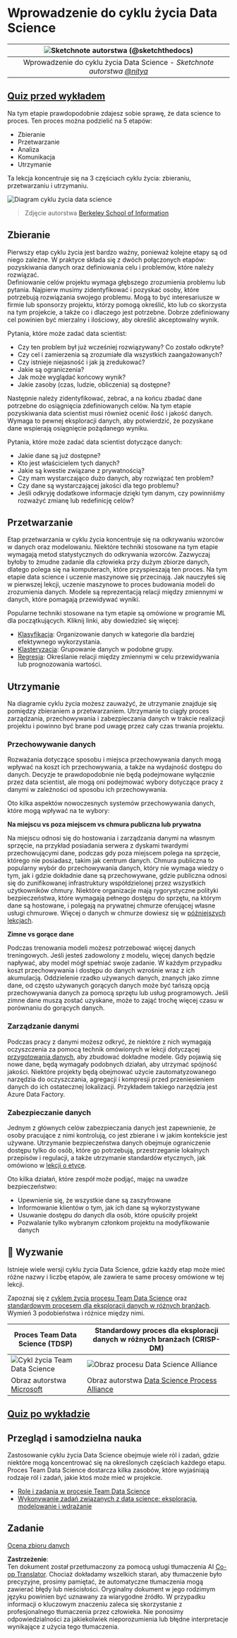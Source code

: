<!--
CO_OP_TRANSLATOR_METADATA:
{
  "original_hash": "c368f8f2506fe56bca0f7be05c4eb71d",
  "translation_date": "2025-08-24T22:16:03+00:00",
  "source_file": "4-Data-Science-Lifecycle/14-Introduction/README.md",
  "language_code": "pl"
}
-->
# Wprowadzenie do cyklu życia Data Science

|![ Sketchnote autorstwa [(@sketchthedocs)](https://sketchthedocs.dev) ](../../sketchnotes/14-DataScience-Lifecycle.png)|
|:---:|
| Wprowadzenie do cyklu życia Data Science - _Sketchnote autorstwa [@nitya](https://twitter.com/nitya)_ |

## [Quiz przed wykładem](https://red-water-0103e7a0f.azurestaticapps.net/quiz/26)

Na tym etapie prawdopodobnie zdajesz sobie sprawę, że data science to proces. Ten proces można podzielić na 5 etapów:

- Zbieranie
- Przetwarzanie
- Analiza
- Komunikacja
- Utrzymanie

Ta lekcja koncentruje się na 3 częściach cyklu życia: zbieraniu, przetwarzaniu i utrzymaniu.

![Diagram cyklu życia data science](../../../../translated_images/data-science-lifecycle.a1e362637503c4fb0cd5e859d7552edcdb4aa629a279727008baa121f2d33f32.pl.jpg)  
> Zdjęcie autorstwa [Berkeley School of Information](https://ischoolonline.berkeley.edu/data-science/what-is-data-science/)

## Zbieranie

Pierwszy etap cyklu życia jest bardzo ważny, ponieważ kolejne etapy są od niego zależne. W praktyce składa się z dwóch połączonych etapów: pozyskiwania danych oraz definiowania celu i problemów, które należy rozwiązać.  
Definiowanie celów projektu wymaga głębszego zrozumienia problemu lub pytania. Najpierw musimy zidentyfikować i pozyskać osoby, które potrzebują rozwiązania swojego problemu. Mogą to być interesariusze w firmie lub sponsorzy projektu, którzy pomogą określić, kto lub co skorzysta na tym projekcie, a także co i dlaczego jest potrzebne. Dobrze zdefiniowany cel powinien być mierzalny i ilościowy, aby określić akceptowalny wynik.

Pytania, które może zadać data scientist:
- Czy ten problem był już wcześniej rozwiązywany? Co zostało odkryte?
- Czy cel i zamierzenia są zrozumiałe dla wszystkich zaangażowanych?
- Czy istnieje niejasność i jak ją zredukować?
- Jakie są ograniczenia?
- Jak może wyglądać końcowy wynik?
- Jakie zasoby (czas, ludzie, obliczenia) są dostępne?

Następnie należy zidentyfikować, zebrać, a na końcu zbadać dane potrzebne do osiągnięcia zdefiniowanych celów. Na tym etapie pozyskiwania data scientist musi również ocenić ilość i jakość danych. Wymaga to pewnej eksploracji danych, aby potwierdzić, że pozyskane dane wspierają osiągnięcie pożądanego wyniku.

Pytania, które może zadać data scientist dotyczące danych:
- Jakie dane są już dostępne?
- Kto jest właścicielem tych danych?
- Jakie są kwestie związane z prywatnością?
- Czy mam wystarczająco dużo danych, aby rozwiązać ten problem?
- Czy dane są wystarczającej jakości dla tego problemu?
- Jeśli odkryję dodatkowe informacje dzięki tym danym, czy powinniśmy rozważyć zmianę lub redefinicję celów?

## Przetwarzanie

Etap przetwarzania w cyklu życia koncentruje się na odkrywaniu wzorców w danych oraz modelowaniu. Niektóre techniki stosowane na tym etapie wymagają metod statystycznych do odkrywania wzorców. Zazwyczaj byłoby to żmudne zadanie dla człowieka przy dużym zbiorze danych, dlatego polega się na komputerach, które przyspieszają ten proces. Na tym etapie data science i uczenie maszynowe się przecinają. Jak nauczyłeś się w pierwszej lekcji, uczenie maszynowe to proces budowania modeli do zrozumienia danych. Modele są reprezentacją relacji między zmiennymi w danych, które pomagają przewidywać wyniki.

Popularne techniki stosowane na tym etapie są omówione w programie ML dla początkujących. Kliknij linki, aby dowiedzieć się więcej:

- [Klasyfikacja](https://github.com/microsoft/ML-For-Beginners/tree/main/4-Classification): Organizowanie danych w kategorie dla bardziej efektywnego wykorzystania.
- [Klasteryzacja](https://github.com/microsoft/ML-For-Beginners/tree/main/5-Clustering): Grupowanie danych w podobne grupy.
- [Regresja](https://github.com/microsoft/ML-For-Beginners/tree/main/2-Regression): Określanie relacji między zmiennymi w celu przewidywania lub prognozowania wartości.

## Utrzymanie

Na diagramie cyklu życia możesz zauważyć, że utrzymanie znajduje się pomiędzy zbieraniem a przetwarzaniem. Utrzymanie to ciągły proces zarządzania, przechowywania i zabezpieczania danych w trakcie realizacji projektu i powinno być brane pod uwagę przez cały czas trwania projektu.

### Przechowywanie danych

Rozważania dotyczące sposobu i miejsca przechowywania danych mogą wpływać na koszt ich przechowywania, a także na wydajność dostępu do danych. Decyzje te prawdopodobnie nie będą podejmowane wyłącznie przez data scientist, ale mogą oni podejmować wybory dotyczące pracy z danymi w zależności od sposobu ich przechowywania.

Oto kilka aspektów nowoczesnych systemów przechowywania danych, które mogą wpływać na te wybory:

**Na miejscu vs poza miejscem vs chmura publiczna lub prywatna**

Na miejscu odnosi się do hostowania i zarządzania danymi na własnym sprzęcie, na przykład posiadania serwera z dyskami twardymi przechowującymi dane, podczas gdy poza miejscem polega na sprzęcie, którego nie posiadasz, takim jak centrum danych. Chmura publiczna to popularny wybór do przechowywania danych, który nie wymaga wiedzy o tym, jak i gdzie dokładnie dane są przechowywane, gdzie publiczna odnosi się do zunifikowanej infrastruktury współdzielonej przez wszystkich użytkowników chmury. Niektóre organizacje mają rygorystyczne polityki bezpieczeństwa, które wymagają pełnego dostępu do sprzętu, na którym dane są hostowane, i polegają na prywatnej chmurze oferującej własne usługi chmurowe. Więcej o danych w chmurze dowiesz się w [późniejszych lekcjach](https://github.com/microsoft/Data-Science-For-Beginners/tree/main/5-Data-Science-In-Cloud).

**Zimne vs gorące dane**

Podczas trenowania modeli możesz potrzebować więcej danych treningowych. Jeśli jesteś zadowolony z modelu, więcej danych będzie napływać, aby model mógł spełniać swoje zadanie. W każdym przypadku koszt przechowywania i dostępu do danych wzrośnie wraz z ich akumulacją. Oddzielenie rzadko używanych danych, znanych jako zimne dane, od często używanych gorących danych może być tańszą opcją przechowywania danych za pomocą sprzętu lub usług programowych. Jeśli zimne dane muszą zostać uzyskane, może to zająć trochę więcej czasu w porównaniu do gorących danych.

### Zarządzanie danymi

Podczas pracy z danymi możesz odkryć, że niektóre z nich wymagają oczyszczenia za pomocą technik omówionych w lekcji dotyczącej [przygotowania danych](https://github.com/microsoft/Data-Science-For-Beginners/tree/main/2-Working-With-Data/08-data-preparation), aby zbudować dokładne modele. Gdy pojawią się nowe dane, będą wymagały podobnych działań, aby utrzymać spójność jakości. Niektóre projekty będą obejmować użycie zautomatyzowanego narzędzia do oczyszczania, agregacji i kompresji przed przeniesieniem danych do ich ostatecznej lokalizacji. Przykładem takiego narzędzia jest Azure Data Factory.

### Zabezpieczanie danych

Jednym z głównych celów zabezpieczania danych jest zapewnienie, że osoby pracujące z nimi kontrolują, co jest zbierane i w jakim kontekście jest używane. Utrzymanie bezpieczeństwa danych obejmuje ograniczenie dostępu tylko do osób, które go potrzebują, przestrzeganie lokalnych przepisów i regulacji, a także utrzymanie standardów etycznych, jak omówiono w [lekcji o etyce](https://github.com/microsoft/Data-Science-For-Beginners/tree/main/1-Introduction/02-ethics).

Oto kilka działań, które zespół może podjąć, mając na uwadze bezpieczeństwo:
- Upewnienie się, że wszystkie dane są zaszyfrowane
- Informowanie klientów o tym, jak ich dane są wykorzystywane
- Usuwanie dostępu do danych dla osób, które opuściły projekt
- Pozwalanie tylko wybranym członkom projektu na modyfikowanie danych

## 🚀 Wyzwanie

Istnieje wiele wersji cyklu życia Data Science, gdzie każdy etap może mieć różne nazwy i liczbę etapów, ale zawiera te same procesy omówione w tej lekcji.

Zapoznaj się z [cyklem życia procesu Team Data Science](https://docs.microsoft.com/en-us/azure/architecture/data-science-process/lifecycle) oraz [standardowym procesem dla eksploracji danych w różnych branżach](https://www.datascience-pm.com/crisp-dm-2/). Wymień 3 podobieństwa i różnice między nimi.

|Proces Team Data Science (TDSP)|Standardowy proces dla eksploracji danych w różnych branżach (CRISP-DM)|
|--|--|
|![Cykl życia Team Data Science](../../../../translated_images/tdsp-lifecycle2.e19029d598e2e73d5ef8a4b98837d688ec6044fe332c905d4dbb69eb6d5c1d96.pl.png) | ![Obraz procesu Data Science Alliance](../../../../translated_images/CRISP-DM.8bad2b4c66e62aa75278009e38e3e99902c73b0a6f63fd605a67c687a536698c.pl.png) |
| Obraz autorstwa [Microsoft](https://docs.microsoft.comazure/architecture/data-science-process/lifecycle) | Obraz autorstwa [Data Science Process Alliance](https://www.datascience-pm.com/crisp-dm-2/) |

## [Quiz po wykładzie](https://red-water-0103e7a0f.azurestaticapps.net/quiz/27)

## Przegląd i samodzielna nauka

Zastosowanie cyklu życia Data Science obejmuje wiele ról i zadań, gdzie niektóre mogą koncentrować się na określonych częściach każdego etapu. Proces Team Data Science dostarcza kilka zasobów, które wyjaśniają rodzaje ról i zadań, jakie ktoś może mieć w projekcie.

* [Role i zadania w procesie Team Data Science](https://docs.microsoft.com/en-us/azure/architecture/data-science-process/roles-tasks)  
* [Wykonywanie zadań związanych z data science: eksploracja, modelowanie i wdrażanie](https://docs.microsoft.com/en-us/azure/architecture/data-science-process/execute-data-science-tasks)

## Zadanie

[Ocena zbioru danych](assignment.md)

**Zastrzeżenie**:  
Ten dokument został przetłumaczony za pomocą usługi tłumaczenia AI [Co-op Translator](https://github.com/Azure/co-op-translator). Chociaż dokładamy wszelkich starań, aby tłumaczenie było precyzyjne, prosimy pamiętać, że automatyczne tłumaczenia mogą zawierać błędy lub nieścisłości. Oryginalny dokument w jego rodzimym języku powinien być uznawany za wiarygodne źródło. W przypadku informacji o kluczowym znaczeniu zaleca się skorzystanie z profesjonalnego tłumaczenia przez człowieka. Nie ponosimy odpowiedzialności za jakiekolwiek nieporozumienia lub błędne interpretacje wynikające z użycia tego tłumaczenia.